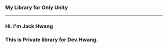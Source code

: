 ### My Library for Only Unity


***

### Hi. I'm Jack Hwang
### This is Private library for Dev.Hwang.
